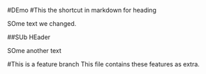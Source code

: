 #DEmo
#This the shortcut in markdown for heading

SOme text we changed.


##SUb HEader

SOme another text


#This is a feature branch
This file contains these features as extra.